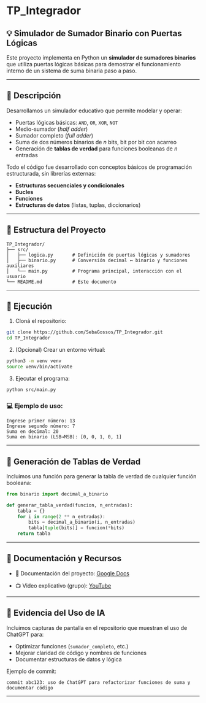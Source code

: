 # TP\_Integrador

## 💡 Simulador de Sumador Binario con Puertas Lógicas

Este proyecto implementa en Python un **simulador de sumadores binarios** que utiliza puertas lógicas básicas para demostrar el funcionamiento interno de un sistema de suma binaria paso a paso.

---

## 📘 Descripción

Desarrollamos un simulador educativo que permite modelar y operar:

* Puertas lógicas básicas: `AND`, `OR`, `XOR`, `NOT`
* Medio-sumador (*half adder*)
* Sumador completo (*full adder*)
* Suma de dos números binarios de *n* bits, bit por bit con acarreo
* Generación de **tablas de verdad** para funciones booleanas de *n* entradas

Todo el código fue desarrollado con conceptos básicos de programación estructurada, sin librerías externas:

* **Estructuras secuenciales y condicionales**
* **Bucles**
* **Funciones**
* **Estructuras de datos** (listas, tuplas, diccionarios)

---

## 📂 Estructura del Proyecto

```plaintext
TP_Integrador/
├── src/
│   ├── logica.py       # Definición de puertas lógicas y sumadores
│   ├── binario.py      # Conversión decimal ↔ binario y funciones auxiliares
│   └── main.py         # Programa principal, interacción con el usuario
└── README.md           # Este documento
```

---

## 🧪 Ejecución

1. Cloná el repositorio:

```bash
git clone https://github.com/SebaGossos/TP_Integrador.git
cd TP_Integrador
```

2. (Opcional) Crear un entorno virtual:

```bash
python3 -m venv venv
source venv/bin/activate
```

3. Ejecutar el programa:

```bash
python src/main.py
```

### 💻 Ejemplo de uso:

```plaintext
Ingrese primer número: 13
Ingrese segundo número: 7
Suma en decimal: 20
Suma en binario (LSB→MSB): [0, 0, 1, 0, 1]
```

---

## 🧮 Generación de Tablas de Verdad

Incluimos una función para generar la tabla de verdad de cualquier función booleana:

```python
from binario import decimal_a_binario

def generar_tabla_verdad(funcion, n_entradas):
    tabla = {}
    for i in range(2 ** n_entradas):
        bits = decimal_a_binario(i, n_entradas)
        tabla[tuple(bits)] = funcion(*bits)
    return tabla
```

---

## 📄 Documentación y Recursos

* 📘 Documentación del proyecto:
  [Google Docs](https://docs.google.com/document/d/1Iin5peslKSUow_U5qhhqIu6ZrIlZw7AVf-Vki0m72UA/edit?usp=sharing)

* 📺 Video explicativo (grupo):
  [YouTube](https://youtu.be/)

---

## 🤖 Evidencia del Uso de IA

Incluimos capturas de pantalla en el repositorio que muestran el uso de ChatGPT para:

* Optimizar funciones (`sumador_completo`, etc.)
* Mejorar claridad de código y nombres de funciones
* Documentar estructuras de datos y lógica

Ejemplo de commit:

```
commit abc123: uso de ChatGPT para refactorizar funciones de suma y documentar código
```

---
